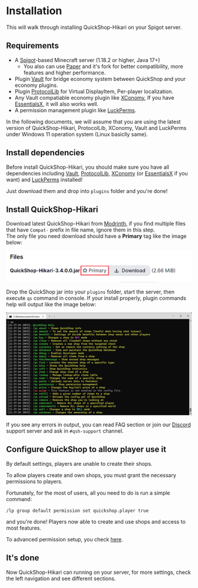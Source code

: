 # Installation

This will walk through installing QuickShop-Hikari on your Spigot server.

## Requirements

* A [Spigot][spigot]-based Minecraft server (1.18.2 or higher, Java 17+)
  * You also can use [Paper][paper] and it's fork for better compatibility, more features and higher performance.
* Plugin [Vault][vault] for bridge economy system between QuickShop and your economy plugins.
* Plugin [ProtocolLib][plib] for Virtual DisplayItem, Per-player localization.
* Any Vault compatiable economy plugin like [XConomy][xconomy], If you have [EssentialsX][essx], it will also works well.
* A permission management plugin like [LuckPerms][luckperm].

In the following documents, we will assume that you are using the latest version of QuickShop-Hikari, ProtocolLib, XConomy, Vault and LuckPerms under Windows 11 operation system (Linux basiclly same).

## Install dependencies

Before install QuickShop-Hikari, you should make sure you have all dependencies including [Vault][vault], [ProtocolLib][plib], [XConomy][xconomy] (or [EssentialsX][essx] if you want) and [LuckPerms][luckperm] installed!

Just download them and drop into `plugins` folder and you're done!

## Install QuickShop-Hikari

Download latest QuickShop-Hikari from [Modrinth][qs-modrinth], if you find multiple files that have `Compat-` prefix in file name, ignore them in this step.  
The only file you need download should have a **Primary** tag like the image below:

![download primary file](./img/download-primary.png)

Drop the QuickShop jar into your `plugins` folder, start the server, then execute `qs` command in console. If your install properly, plugin commands help will output like the image below:

![console test](./img/qs-command-test.png)

If you see any errors in output, you can read FAQ section or join our [Discord][dc] support server and ask in `#qsh-support` channel.

## Configure QuickShop to allow player use it

By default settings, players are unable to create their shops.

To allow players create and own shops, you must grant the necessary permissions to players.

Fortunately, for the most of users, all you need to do is run a simple command:

```mcfunction
/lp group default permission set quickshop.player true
```

and you're done! Players now able to create and use shops and access to most features.

To advanced permission setup, you check [here](./permissions.md).

## It's done

Now QuickShop-Hikari can running on your server, for more settings, check the left navigation and see different sections.

[spigot]: https://www.spigotmc.org/wiki/buildtools/
[paper]: https://papermc.io/
[vault]: https://www.spigotmc.org/resources/34315/
[xconomy]: https://www.spigotmc.org/resources/75669/
[essx]: https://modrinth.com/plugin/essentialsx
[plib]: https://www.spigotmc.org/resources/1997
[luckperm]: https://luckperms.net/
[qs-modrinth]: https://modrinth.com/plugin/quickshop-hikari
[dc]: https://discord.gg/Bu3dVtmsD3